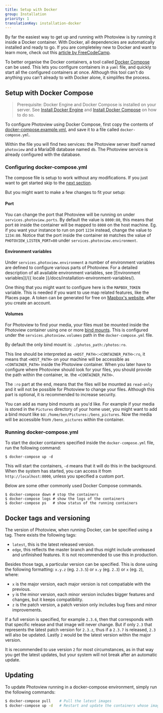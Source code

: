 ```yaml
---
title: Setup with Docker
group: Installation
priority: 1
translationKey: installation-docker
---
```


By far the easiest way to get up and running with Photoview is by running it inside a Docker container.
With Docker, all dependencies are automatically installed and ready to go.
If you are completeley new to Docker and want to learn more, check out this [article by FreeCodeCamp][docker-simplified].

To better organise the Docker containers, a tool called [Docker Compose][docker-compose] can be used.
This lets you configure containers in a `yaml` file, and quickly start all the configured containers at once.
Although this tool can't do anything you can't already to with Docker alone, it simplifes the process.

[docker-simplified]: https://www.freecodecamp.org/news/docker-simplified-96639a35ff36/
[docker-compose]: https://docs.docker.com/compose/

## Setup with Docker Compose

> Prerequisite: Docker Engine and Docker Compose is installed on your server.
> See [Install Docker Engine][docker-install] and [Install Docker Compose][install-docker-compose] on how to do so.

To configure Photoview using Docker Compose, first copy the contents of [docker-compose.example.yml](https://github.com/photoview/photoview/blob/master/docker-compose%20example/docker-compose.example.yml),
and save it to a file called `docker-compose.yml`.

Within the file you will find two services: the Photoview server itself named `photoview` and a MariaDB database named `db`.
The Photoview service is already configured with the database.

### Configuring docker-compose.yml

The compose file is setup to work without any modifications. If you just want to get started skip to the [next section](#running-docker-compose.yml).

But you might want to make a few changes to fit your setup:

#### Port

You can change the port that Photoview will be running on under `services.photoview.ports`.
By default the value is `8000:80`, this means that port `80` inside the container will be mapped to `8000` on the host machine.
Eg. if you want your instance to run on port `1234` instead, change the value to `1234:80`.
Notice that the port inside the container `80` matches the value of `PHOTOVIEW_LISTEN_PORT=80` under `services.photoview.environment`.

#### Environment variables

Under `services.photoview.environment` a number of environment variables are defined
to configure various parts of Photoview. For a detailed description of all available environment variables,
see [Environment variables](/{{ locale }}/docs/installation-environment-variables/).

One thing that you might want to configure here is the `MAPBOX_TOKEN` variable.
This is needed if you want to use map related features, like the Places page.
A token can be generated for free on [Mapbox's website][mapbox-access-token], after you create an account.

#### Volumes

For Photoview to find your media, your files must be mounted inside the Photoview container using one or more [bind mounts][docker-bind-mount].
This is configured under the `services.photoview.volumes` path in the `docker-compose.yml` file.

By default the only bind mount is: `./photos_path:/photos:ro`.

This line should be interpreted as `<HOST_PATH>:<CONTAINER_PATH>:ro`,
it means that `<HOST_PATH>` on your machine will be accessible as `<CONTAINER_PATH>` inside the Photoview container.
When you later have to configure where Photoview should look for your files, you should provide the path within the container, ie. the `<CONTAINER_PATH>`.

The `:ro` part at the end, means that the files will be mounted as `read-only` and it will not be possible for Photoview to change your files.
Although this part is optional, it is recommended to increase security.

You can add as many bind mounts as you'd like. For example if your media is stored in the `Pictures` directory of your home user,
you might want to add a bind mount like so: `/home/ben/Pictures:/bens_pictures`. Now the media will be accessible from `/bens_pictures` within the container.

### Running docker-compose.yml

To start the docker containers specified inside the `docker-compose.yml` file, run the following command:

```shell
$ docker-compose up -d
```

This will start the containers, `-d` means that it will do this in the background.
When the system has started, you can access it from `http://localhost:8000`, unless you specified a custom port.

Below are some other commonly used Docker Compose commands.

```shell
$ docker-compose down # stop the containers
$ docker-compose logs # show the logs of the containers
$ docker-compose ps   # show status of the running containers
```

[docker-install]: https://docs.docker.com/engine/install/
[install-docker-compose]: https://docs.docker.com/compose/install/
[docker-bind-mount]: https://docs.docker.com/storage/bind-mounts/
[docker-compose.example.yml]: https://github.com/photoview/photoview/blob/master/docker-compose.example.yml
[mapbox-access-token]: https://account.mapbox.com/access-tokens/

## Docker tags and versioning

The version of Photoview, when running Docker, can be specified using a tag.
There exists the following tags:

- `latest`, this is the latest released version.
- `edge`, this reflects the master branch and thus might include unreleased and unfinished features. It is not recommended to use this in production.

Besides those tags, a particular version can be specified.
This is done using the following formatting: `x.y.z` (eg. `2.3.5`) or `x.y` (eg. `2.3`) or `x` (eg. `2`), where:

- `x` is the major version, each major version is not compatiable with the previous.
- `y` is the minor version, each minor version includes bigger features and changes, but it keeps compatibility.
- `z` is the patch version, a patch version only includes bug fixes and minor improvements.

If a full version is specified, for example `2.3.6`, then that corresponds with that specific release and that image will never change.
But if only `2.3` that represents the latest patch version for `2.3.z`, thus if a `2.3.7` is released, `2.3` will also be updated.
Lastly `2` would be the latest version within the major version.

It is recommended to use version `2` for most circumstances, as in that way you get the latest updates, but your system will not break after an automatic update.

## Updating

To update Photoview running in a docker-compose environment, simply run the following commands:

```bash
$ docker-compose pull    # Pull the latest images
$ docker-compose up -d   # Restart and update the containers whose images has changed
```
